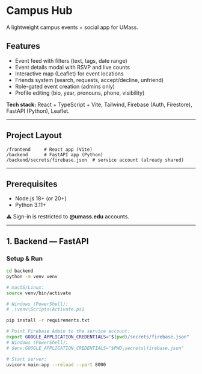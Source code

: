 # Campus Hub

A lightweight campus events + social app for UMass.  

## Features

- Event feed with filters (text, tags, date range)  
- Event details modal with RSVP and live counts  
- Interactive map (Leaflet) for event locations  
- Friends system (search, requests, accept/decline, unfriend)  
- Role-gated event creation (admins only)  
- Profile editing (bio, year, pronouns, phone, visibility)  

**Tech stack:** React + TypeScript + Vite, Tailwind, Firebase (Auth, Firestore), FastAPI (Python), Leaflet.  

---

## Project Layout

```
/frontend     # React app (Vite)
/backend      # FastAPI app (Python)
/backend/secrets/firebase.json  # service account (already shared)
```

---

## Prerequisites

- Node.js 18+ (or 20+)  
- Python 3.11+   

⚠️ Sign-in is restricted to **@umass.edu** accounts.  

---

## 1. Backend — FastAPI

### Setup & Run

```bash
cd backend
python -m venv venv

# macOS/Linux:
source venv/bin/activate

# Windows (PowerShell):
# .\venv\Scripts\Activate.ps1

pip install -r requirements.txt

# Point Firebase Admin to the service account:
export GOOGLE_APPLICATION_CREDENTIALS="$(pwd)/secrets/firebase.json"
# Windows (PowerShell):
# $env:GOOGLE_APPLICATION_CREDENTIALS="$PWD\secrets\firebase.json"

# Start server:
uvicorn main:app --reload --port 8000
```